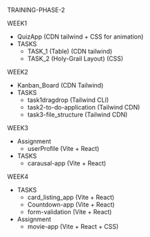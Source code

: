 TRAINING-PHASE-2

WEEK1
  - QuizApp (CDN tailwind + CSS for animation)
  - TASKS
    - TASK_1 (Table) (CDN tailwind)
    - TASK_2 (Holy-Grail Layout) (CSS)

WEEK2
  - Kanban_Board (CDN Tailwind)
  - TASKS
    - task1dragdrop (Tailwind CLI)
    - task2-to-do-application (Tailwind CDN)
    - task3-file_structure (Tailwind CDN)

WEEK3
  - Assignment
    - userProfile (Vite + React)
  - TASKS
    - carausal-app (Vite + React)

WEEK4
  - TASKS
    - card_listing_app (Vite + React)
    - Countdown-app (Vite + React)
    - form-validation (Vite + React)
  - Assignment
    - movie-app (Vite + React + CSS)
